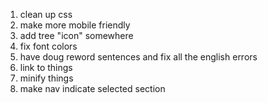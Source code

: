 1. clean up css
2. make more mobile friendly
3. add tree "icon" somewhere
4. fix font colors
5. have doug reword sentences and fix all the english errors
6. link to things
7. minify things
8. make nav indicate selected section
